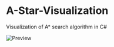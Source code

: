 # A-Star-Visualization
Visualization of A* search algorithm in C#

![Preview](https://image.prntscr.com/image/6Con1ROtSqqpDZknA1etFQ.png)

